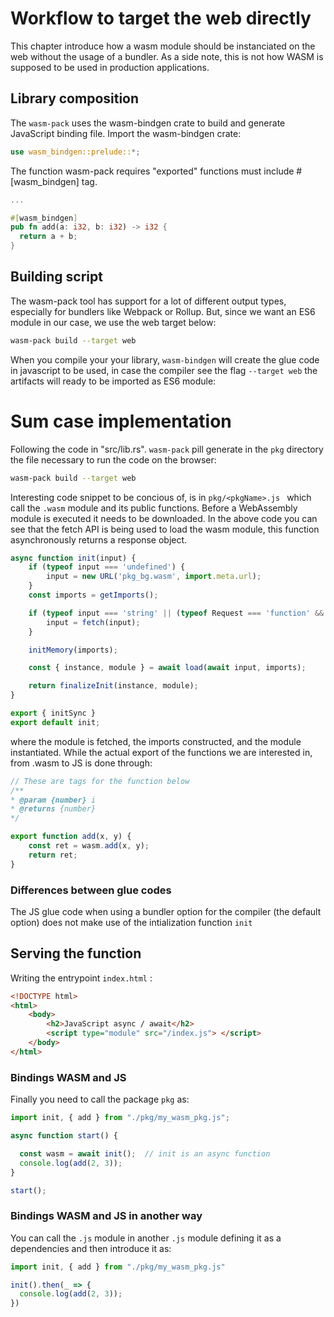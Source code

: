 # Workflow to target the web directly 

This chapter introduce how a wasm module should be instanciated on the web without the usage of a 
bundler. As a side note, this is not how WASM is supposed to be used in production applications.

## Library composition

The ```wasm-pack``` uses the wasm-bindgen crate to build and generate JavaScript binding file.
Import the wasm-bindgen crate:

```rust
use wasm_bindgen::prelude::*;
```
The function wasm-pack requires "exported" functions must include #[wasm_bindgen] tag.

```rust
...

#[wasm_bindgen]
pub fn add(a: i32, b: i32) -> i32 {
  return a + b;
}
```

## Building script

The wasm-pack tool has support for a lot of different output types, especially for bundlers
like Webpack or Rollup. But, since we want an ES6 module in our case, we use the web target below:

```sh
wasm-pack build --target web
```

When you compile your your library, ```wasm-bindgen``` will create the glue code in javascript to be used,
in case the compiler see the flag ```--target web``` the artifacts will ready to be imported as ES6 module:

# Sum case implementation

Following the code in "src/lib.rs". ```wasm-pack``` pill generate in the ```pkg``` directory the file necessary
to run the code on the browser:

```sh
wasm-pack build --target web
```

Interesting code snippet to be concious of, is in ```pkg/<pkgName>.js ``` which call the ```.wasm``` module and its public functions.
Before a WebAssembly module is executed it needs to be downloaded. In the above code you can see that the fetch API
is being used to load the wasm module, this function asynchronously returns a response object.

```js
async function init(input) {
    if (typeof input === 'undefined') {
        input = new URL('pkg_bg.wasm', import.meta.url);
    }
    const imports = getImports();

    if (typeof input === 'string' || (typeof Request === 'function' && input instanceof Request) || (typeof URL === 'function' && input instanceof URL)) {
        input = fetch(input);
    }

    initMemory(imports);

    const { instance, module } = await load(await input, imports);

    return finalizeInit(instance, module);
}

export { initSync }
export default init;
```
where the module is fetched, the imports constructed, and the module instantiated.
While the actual export of the functions we are interested in, from .wasm to JS is done through:

```js
// These are tags for the function below
/**
* @param {number} i
* @returns {number}
*/

export function add(x, y) {
    const ret = wasm.add(x, y);
    return ret;
}
```

### Differences between glue codes

The JS glue code when using a bundler option for the compiler (the default option) does not make use 
of the intialization function ```init```

## Serving the function

Writing the entrypoint  ```index.html``` :
```html
<!DOCTYPE html>
<html>
    <body>
        <h2>JavaScript async / await</h2>
        <script type="module" src="/index.js"> </script>
    </body>
</html>
```

### Bindings WASM and JS

Finally you need to call the package ```pkg``` as:

```js
import init, { add } from "./pkg/my_wasm_pkg.js";

async function start() {

  const wasm = await init();  // init is an async function
  console.log(add(2, 3));
}

start();
```
### Bindings WASM and JS in another way

You can call the ```.js``` module in another ```.js``` module defining it as a dependencies
and then introduce it as:

```js
import init, { add } from "./pkg/my_wasm_pkg.js"

init().then(_ => {
  console.log(add(2, 3));
})
```